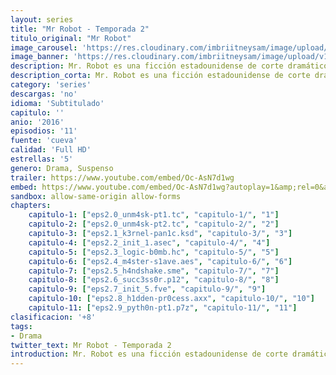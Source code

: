 ```yaml
---
layout: series
title: "Mr Robot - Temporada 2"
titulo_original: "Mr Robot"
image_carousel: 'https://res.cloudinary.com/imbriitneysam/image/upload/v1546988732/robot2-poster-min.jpg'
image_banner: 'https://res.cloudinary.com/imbriitneysam/image/upload/v1546988734/robot2-banner-min.jpg'
description: Mr. Robot es una ficción estadounidense de corte dramático creada por Sam Esmail y lanzada a la pequeña pantalla el 24 de junio de 2015 de la mano de la cadena USA Network. Este thriller psicológico gira en torno a la vida de Elliot Alderson, un joven que sufre de trastorno de ansiedad social que le provoca sensaciones de incomodidad cuando se encuentra delante de la gente. Por eso, el protagonista al que da vida el conocido actor Rami Malek, decide desarrollar su vida laboral detrás de la pantalla de un ordenador. Elliot, que cuenta con unas habilidades informáticas inhumanas, se pasa el día entero trabajando. Durante el día desempeña la labor de vigilante cibernético en una empresa y cuando se pone el sol, se convierte automáticamente en un pirata informático. Es Mr. Robot, interpretado por Christian Slater, el que le llama para que forme parte de la plantilla de Fsociety, un equipo de hackers dispuestos a todo con tal de destruir a aquellas personas que tienen el poder suficiente como para manejar América. Entre la espada y la pared, Alderson tiene que tomar la que puede ser la decisión más importante de su vida, ganarse el prestigio de manera legal o acabar con las injusticias del país de forma ilegal.
description_corta: Mr. Robot es una ficción estadounidense de corte dramático creada por Sam Esmail y lanzada a la pequeña pantalla el 24 de junio de 2015 de la mano de la cadena USA Network. Este thriller psicológico gira en torno a la vida de...
category: 'series'
descargas: 'no'
idioma: 'Subtitulado'
capitulo: ''
anio: '2016'
episodios: '11'
fuente: 'cueva'
calidad: 'Full HD'
estrellas: '5'
genero: Drama, Suspenso
trailer: https://www.youtube.com/embed/Oc-AsN7d1wg
embed: https://www.youtube.com/embed/Oc-AsN7d1wg?autoplay=1&amp;rel=0&amp;hd=1&border=0&wmode=opaque&enablejsapi=1&modestbranding=1&controls=1&showinfo=0
sandbox: allow-same-origin allow-forms 
chapters:
    capitulo-1: ["eps2.0_unm4sk-pt1.tc", "capitulo-1/", "1"]
    capitulo-2: ["eps2.0_unm4sk-pt2.tc", "capitulo-2/", "2"]
    capitulo-3: ["eps2.1_k3rnel-pan1c.ksd", "capitulo-3/", "3"]
    capitulo-4: ["eps2.2_init_1.asec", "capitulo-4/", "4"]
    capitulo-5: ["eps2.3_logic-b0mb.hc", "capitulo-5/", "5"]
    capitulo-6: ["eps2.4_m4ster-s1ave.aes", "capitulo-6/", "6"]
    capitulo-7: ["eps2.5_h4ndshake.sme", "capitulo-7/", "7"]
    capitulo-8: ["eps2.6_succ3ss0r.p12", "capitulo-8/", "8"]
    capitulo-9: ["eps2.7_init_5.fve", "capitulo-9/", "9"]
    capitulo-10: ["eps2.8_h1dden-pr0cess.axx", "capitulo-10/", "10"]
    capitulo-11: ["eps2.9_pyth0n-pt1.p7z", "capitulo-11/", "11"]
clasificacion: '+8'
tags:
- Drama
twitter_text: Mr Robot - Temporada 2
introduction: Mr. Robot es una ficción estadounidense de corte dramático creada por Sam Esmail y lanzada a la pequeña pantalla el 24 de junio de 2015 de la mano de la cadena USA Network. Este thriller psicológico gira en torno a la vida de
---
```












